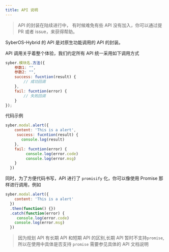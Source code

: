 ```yaml
---
title: API 说明
---
```


> API 的封装在陆续进行中， 有时候难免有些 API 没有加入，你可以通过提 PR 或者 issue，来获得帮助。

SyberOS-Hybrid 的 API 是对原生功能调用的 API 的封装。

API 调用关乎着整个体验，我们约定所有 API 统一采用如下调用方式

```js
syber.模块名.方法({
    参数1: "",
    参数2: "",
    success: fucntion(result) {
        // 成功回调
    },
    fail: fucntion(error) {
        // 失败回调
    }
});
```

代码示例

```js
syber.modal.alert({
    content: 'This is a alert',
     success: fucntion(result) {  
       console.log(result)
    },
    fail: fucntion(error) {
         console.log(error.code)
         console.log(error.msg)
    }
  })
```

同时，为了方便代码书写，API 进行了 `promisify` 化，你可以像使用 Promise 那样进行调用，例如

```js
syber.modal.alert({
    content: 'This is a alert'
  })
  .then(function() {})
  .catch(function(error) {
     console.log(error.code)
    console.log(error.msg)
  })
```

> 因为规划 API 有长期 API 和短期 API 的区别,长期 API 暂时不支持`promise`,所以在使用中具体是否支持 `promise` 需要参见具体的 API 文档说明
